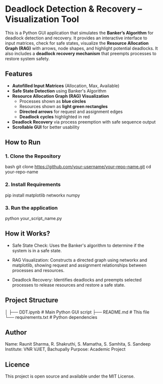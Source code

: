 ﻿# Deadlock Detection & Recovery – Visualization Tool

This is a Python GUI application that simulates the **Banker’s Algorithm** for deadlock detection and recovery. It provides an interactive interface to input matrices, check for safe states, visualize the **Resource Allocation Graph (RAG)** with arrows, node shapes, and highlight potential deadlocks. It also includes a **deadlock recovery mechanism** that preempts processes to restore system safety.

## Features

- **Autofilled Input Matrices** (Allocation, Max, Available)
- **Safe State Detection** using Banker's Algorithm
- **Resource Allocation Graph (RAG) Visualization**
  - Processes shown as **blue circles**
  - Resources shown as **light green rectangles**
  - **Directed arrows** for request and assignment edges
  - **Deadlock cycles** highlighted in red
- **Deadlock Recovery** via process preemption with safe sequence output
- **Scrollable GUI** for better usability

## How to Run

### 1. Clone the Repository

bash
git clone https://github.com/your-username/your-repo-name.git
cd your-repo-name

### 2. Install Requirements
pip install matplotlib networkx numpy

### 3. Run the application
python your_script_name.py


## How it Works?
* Safe State Check: Uses the Banker's algorithm to determine if the system is in a safe state.

* RAG Visualization: Constructs a directed graph using networkx and matplotlib, showing request and assignment relationships   between processes and resources.

* Deadlock Recovery: Identifies deadlocks and preempts selected processes to release resources and restore a safe state.

## Project Structure
│
├── DDT.ipynb                  # Main Python GUI script
├── README.md                  # This file
└── requirements.txt           # Python dependencies


## Author
Name: Raunit Sharma, R. Shakruthi, S. Mamatha, S. Samhita, S. Sandeep
Institute: VNR VJIET, Bachupally
Purpose: Academic Project

## Licence
This project is open source and available under the MIT License.

